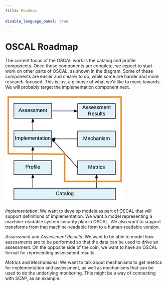 ```yaml
---
title: Roadmap

disable_language_panel: true
---
```


# OSCAL Roadmap

The current focus of the OSCAL work is the catalog and profile components. Once those components are complete, we expect to start work on other parts of OSCAL, as shown in the diagram. Some of these components are easier and clearer to do, while some are harder and more research-focused. This is just a glimpse of what we’d like to move towards. We will probably target the implementation component next.

![Future_Focus](../images/FutureFocus.jpg "Future Focus of OSCAL Work")

*Implementation*: We want to develop models as part of OSCAL that will support definitions of implementation. We want a model representing a machine-readable system security plan in OSCAL. We also want to support transforms from that machine-readable form to a human-readable version.

*Assessment* and *Assessment Results*: We want to be able to model how assessments are to be performed so that the data can be used to drive an assessment. On the opposite side of the coin, we want to have an OSCAL format for representing assessment results.

*Metrics* and *Mechanisms*: We want to talk about mechanisms to get metrics for implementation and assessment, as well as mechanisms that can be used to do the underlying monitoring. This might be a way of connecting with SCAP, as an example.
